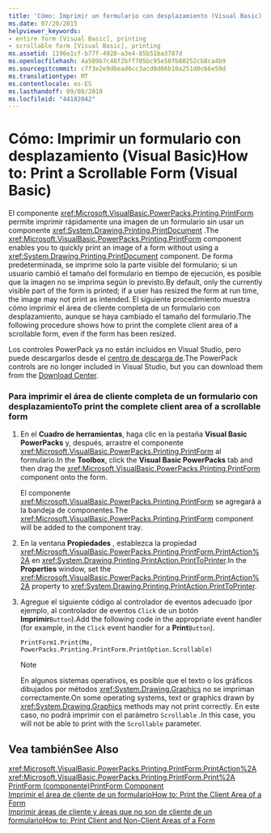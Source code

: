 ```yaml
---
title: 'Cómo: Imprimir un formulario con desplazamiento (Visual Basic)'
ms.date: 07/20/2015
helpviewer_keywords:
- entire form [Visual Basic], printing
- scrollable form [Visual Basic], printing
ms.assetid: 1196e1cf-b77f-4928-a3e4-85b51ba3787d
ms.openlocfilehash: 4a509b7c48f2bff705bc95e58fb88252cb8ca4b9
ms.sourcegitcommit: c7f3e2e9d6ead6cc3acd0d66b10a251d0c66e59d
ms.translationtype: MT
ms.contentlocale: es-ES
ms.lasthandoff: 09/08/2018
ms.locfileid: "44182042"
---
```

# <a name="how-to-print-a-scrollable-form-visual-basic"></a><span data-ttu-id="bae37-102">Cómo: Imprimir un formulario con desplazamiento (Visual Basic)</span><span class="sxs-lookup"><span data-stu-id="bae37-102">How to: Print a Scrollable Form (Visual Basic)</span></span>
<span data-ttu-id="bae37-103">El componente <xref:Microsoft.VisualBasic.PowerPacks.Printing.PrintForm> permite imprimir rápidamente una imagen de un formulario sin usar un componente <xref:System.Drawing.Printing.PrintDocument> .</span><span class="sxs-lookup"><span data-stu-id="bae37-103">The <xref:Microsoft.VisualBasic.PowerPacks.Printing.PrintForm> component enables you to quickly print an image of a form without using a <xref:System.Drawing.Printing.PrintDocument> component.</span></span> <span data-ttu-id="bae37-104">De forma predeterminada, se imprime solo la parte visible del formulario; si un usuario cambió el tamaño del formulario en tiempo de ejecución, es posible que la imagen no se imprima según lo previsto.</span><span class="sxs-lookup"><span data-stu-id="bae37-104">By default, only the currently visible part of the form is printed; if a user has resized the form at run time, the image may not print as intended.</span></span> <span data-ttu-id="bae37-105">El siguiente procedimiento muestra cómo imprimir el área de cliente completa de un formulario con desplazamiento, aunque se haya cambiado el tamaño del formulario.</span><span class="sxs-lookup"><span data-stu-id="bae37-105">The following procedure shows how to print the complete client area of a scrollable form, even if the form has been resized.</span></span>  
  
 <span data-ttu-id="bae37-106">Los controles PowerPack ya no están incluidos en Visual Studio, pero puede descargarlos desde el [centro de descarga de](https://www.microsoft.com/en-us/download/details.aspx?id=25169).</span><span class="sxs-lookup"><span data-stu-id="bae37-106">The PowerPack controls are no longer included in Visual Studio, but you can download them from the [Download Center](https://www.microsoft.com/en-us/download/details.aspx?id=25169).</span></span>  
  
### <a name="to-print-the-complete-client-area-of-a-scrollable-form"></a><span data-ttu-id="bae37-107">Para imprimir el área de cliente completa de un formulario con desplazamiento</span><span class="sxs-lookup"><span data-stu-id="bae37-107">To print the complete client area of a scrollable form</span></span>  
  
1.  <span data-ttu-id="bae37-108">En el **Cuadro de herramientas**, haga clic en la pestaña **Visual Basic PowerPacks** y, después, arrastre el componente <xref:Microsoft.VisualBasic.PowerPacks.Printing.PrintForm> al formulario.</span><span class="sxs-lookup"><span data-stu-id="bae37-108">In the **Toolbox**, click the **Visual Basic PowerPacks** tab and then drag the <xref:Microsoft.VisualBasic.PowerPacks.Printing.PrintForm> component onto the form.</span></span>  
  
     <span data-ttu-id="bae37-109">El componente <xref:Microsoft.VisualBasic.PowerPacks.Printing.PrintForm> se agregará a la bandeja de componentes.</span><span class="sxs-lookup"><span data-stu-id="bae37-109">The <xref:Microsoft.VisualBasic.PowerPacks.Printing.PrintForm> component will be added to the component tray.</span></span>  
  
2.  <span data-ttu-id="bae37-110">En la ventana **Propiedades** , establezca la propiedad <xref:Microsoft.VisualBasic.PowerPacks.Printing.PrintForm.PrintAction%2A> en <xref:System.Drawing.Printing.PrintAction.PrintToPrinter>.</span><span class="sxs-lookup"><span data-stu-id="bae37-110">In the **Properties** window, set the <xref:Microsoft.VisualBasic.PowerPacks.Printing.PrintForm.PrintAction%2A> property to <xref:System.Drawing.Printing.PrintAction.PrintToPrinter>.</span></span>  
  
3.  <span data-ttu-id="bae37-111">Agregue el siguiente código al controlador de eventos adecuado (por ejemplo, al controlador de eventos `Click` de un botón **Imprimir**`Button`).</span><span class="sxs-lookup"><span data-stu-id="bae37-111">Add the following code in the appropriate event handler (for example, in the `Click` event handler for a **Print**`Button`).</span></span>  
  
    ```  
    PrintForm1.Print(Me, PowerPacks.Printing.PrintForm.PrintOption.Scrollable)  
    ```  
  
    > [!NOTE]
    >  <span data-ttu-id="bae37-112">En algunos sistemas operativos, es posible que el texto o los gráficos dibujados por métodos <xref:System.Drawing.Graphics> no se impriman correctamente.</span><span class="sxs-lookup"><span data-stu-id="bae37-112">On some operating systems, text or graphics drawn by <xref:System.Drawing.Graphics> methods may not print correctly.</span></span> <span data-ttu-id="bae37-113">En este caso, no podrá imprimir con el parámetro `Scrollable` .</span><span class="sxs-lookup"><span data-stu-id="bae37-113">In this case, you will not be able to print with the `Scrollable` parameter.</span></span>  
  
## <a name="see-also"></a><span data-ttu-id="bae37-114">Vea también</span><span class="sxs-lookup"><span data-stu-id="bae37-114">See Also</span></span>  
 <xref:Microsoft.VisualBasic.PowerPacks.Printing.PrintForm.PrintAction%2A>  
 <xref:Microsoft.VisualBasic.PowerPacks.Printing.PrintForm.Print%2A>  
 [<span data-ttu-id="bae37-115">PrintForm (componente)</span><span class="sxs-lookup"><span data-stu-id="bae37-115">PrintForm Component</span></span>](../../../visual-basic/developing-apps/printing/printform-component.md)  
 [<span data-ttu-id="bae37-116">Imprimir el área de cliente de un formulario</span><span class="sxs-lookup"><span data-stu-id="bae37-116">How to: Print the Client Area of a Form</span></span>](../../../visual-basic/developing-apps/printing/how-to-print-the-client-area-of-a-form.md)  
 [<span data-ttu-id="bae37-117">Imprimir áreas de cliente y áreas que no son de cliente de un formulario</span><span class="sxs-lookup"><span data-stu-id="bae37-117">How to: Print Client and Non-Client Areas of a Form</span></span>](../../../visual-basic/developing-apps/printing/how-to-print-client-and-non-client-areas-of-a-form.md)
